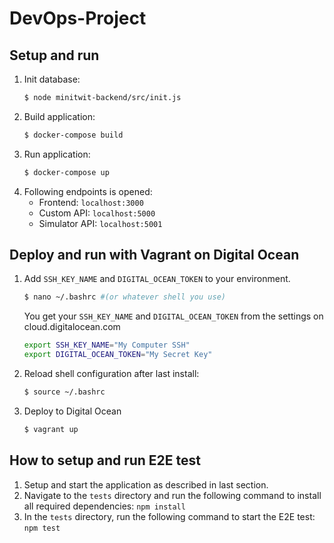 # DevOps-Project

## Setup and run
1. Init database:
    ```bash
    $ node minitwit-backend/src/init.js
    ```
2. Build application:
    ```bash
    $ docker-compose build
    ```
3. Run application:
    ```bash
    $ docker-compose up
    ```
4. Following endpoints is opened:
    - Frontend: `localhost:3000`
    - Custom API: `localhost:5000`
    - Simulator API: `localhost:5001`

## Deploy and run with Vagrant on Digital Ocean
1. Add `SSH_KEY_NAME` and `DIGITAL_OCEAN_TOKEN` to your environment.
   ```bash
   $ nano ~/.bashrc #(or whatever shell you use)
   ```
   You get your `SSH_KEY_NAME` and `DIGITAL_OCEAN_TOKEN` from the settings on cloud.digitalocean.com
   ```bash
   export SSH_KEY_NAME="My Computer SSH"
   export DIGITAL_OCEAN_TOKEN="My Secret Key"
   ```
2. Reload shell configuration after last install:
   ```bash
   $ source ~/.bashrc
   ```
3. Deploy to Digital Ocean
   ```bash
   $ vagrant up
   ```

## How to setup and run E2E test
1. Setup and start the application as described in last section.
2. Navigate to the `tests` directory and run the following command to install all required dependencies: `npm install`
4. In the `tests` directory, run the following command to start the E2E test: `npm test`
